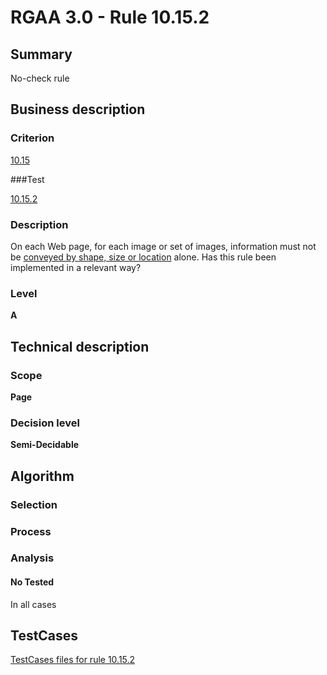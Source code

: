 # RGAA 3.0 -  Rule 10.15.2

## Summary

No-check rule

## Business description

### Criterion

[10.15](http://asqatasun.github.io/RGAA--3.0--EN/RGAA3.0_Criteria_English_version_v1.html#crit-10-15)

###Test

[10.15.2](http://asqatasun.github.io/RGAA--3.0--EN/RGAA3.0_Criteria_English_version_v1.html#test-10-15-2)

### Description
On each Web page, for
    each image or set of images, information must not be
    <a href="http://asqatasun.github.io/RGAA--3.0--EN/RGAA3.0_Glossary_English_version_v1.html#mInfoShape">conveyed by shape, size or location</a> alone. Has this rule
    been implemented in a relevant way? 


### Level

**A**

## Technical description

### Scope

**Page**

### Decision level

**Semi-Decidable**

## Algorithm

### Selection

### Process

### Analysis

#### No Tested 

In all cases





##  TestCases 

[TestCases files for rule 10.15.2](https://github.com/Asqatasun/Asqatasun/tree/master/rules/rules-rgaa3.0/src/test/resources/testcases/rgaa30/Rgaa30Rule101502/) 


